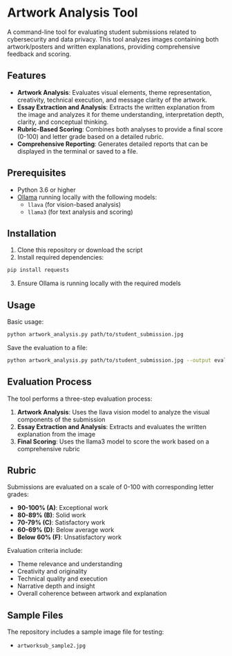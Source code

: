 # Artwork Analysis Tool

A command-line tool for evaluating student submissions related to cybersecurity and data privacy. This tool analyzes images containing both artwork/posters and written explanations, providing comprehensive feedback and scoring.

## Features

- **Artwork Analysis**: Evaluates visual elements, theme representation, creativity, technical execution, and message clarity of the artwork.
- **Essay Extraction and Analysis**: Extracts the written explanation from the image and analyzes it for theme understanding, interpretation depth, clarity, and conceptual thinking.
- **Rubric-Based Scoring**: Combines both analyses to provide a final score (0-100) and letter grade based on a detailed rubric.
- **Comprehensive Reporting**: Generates detailed reports that can be displayed in the terminal or saved to a file.

## Prerequisites

- Python 3.6 or higher
- [Ollama](https://ollama.ai/) running locally with the following models:
  - `llava` (for vision-based analysis)
  - `llama3` (for text analysis and scoring)

## Installation

1. Clone this repository or download the script
2. Install required dependencies:

```bash
pip install requests
```

3. Ensure Ollama is running locally with the required models

## Usage

Basic usage:

```bash
python artwork_analysis.py path/to/student_submission.jpg
```

Save the evaluation to a file:

```bash
python artwork_analysis.py path/to/student_submission.jpg --output evaluation_report.txt
```

## Evaluation Process

The tool performs a three-step evaluation process:

1. **Artwork Analysis**: Uses the llava vision model to analyze the visual components of the submission
2. **Essay Extraction and Analysis**: Extracts and evaluates the written explanation from the image
3. **Final Scoring**: Uses the llama3 model to score the work based on a comprehensive rubric

## Rubric

Submissions are evaluated on a scale of 0-100 with corresponding letter grades:

- **90-100% (A)**: Exceptional work
- **80-89% (B)**: Solid work
- **70-79% (C)**: Satisfactory work
- **60-69% (D)**: Below average work
- **Below 60% (F)**: Unsatisfactory work

Evaluation criteria include:
- Theme relevance and understanding
- Creativity and originality
- Technical quality and execution
- Narrative depth and insight
- Overall coherence between artwork and explanation

## Sample Files

The repository includes a sample image file for testing:
- `artworksub_sample2.jpg` 